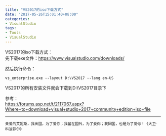 ```yaml
---
title: "VS2017的iso下载方式"
date: "2017-05-26T15:01:40+08:00"
categories:
- VisualStudio
tags:
- Tools
- VisualStudio
---
```


VS2017的iso下载方式：  
先下载exe文件：https://www.visualstudio.com/downloads/

然后执行命令：

    vs_enterprise.exe --layout D:\VS2017 --lang en-US

VS2017的所有安装文件就会下载到D:\VS2017目录下

参考：  
https://forums.asp.net/t/2117067.aspx?Where+to+download+visual+studio+2017+community+edition+iso+file

***
`亲爱的艾妮斯，我出国，为了爱你；我留在国外，为了爱你；我回国，也是为了爱你！《大卫·科波菲尔》`